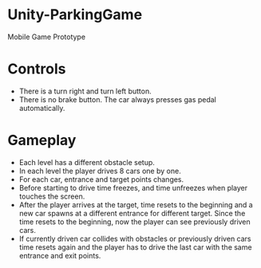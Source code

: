 # Unity-ParkingGame
 Mobile Game Prototype

# Controls
 <!-- toc -->
- There is a turn right and turn left button.
- There is no brake button. The car always presses gas pedal automatically.

# Gameplay
- Each level has a different obstacle setup.
- In each level the player drives 8 cars one by one.
- For each car, entrance and target points changes.
- Before starting to drive time freezes, and time unfreezes when player touches the
screen.
- After the player arrives at the target, time resets to the beginning and a new car spawns
at a different entrance for different target. Since the time resets to the beginning, now
the player can see previously driven cars.
- If currently driven car collides with obstacles or previously driven cars time resets again
and the player has to drive the last car with the same entrance and exit points.
